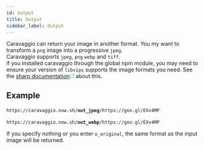 ```yaml
---
id: output
title: Output
sidebar_label: Output
---
```


Caravaggio can return your image in another format. You my want to transform a `png` image into a 
progressive `jpeg`.    
Caravaggio supports `jpeg`, `png` `webp` and `tiff`.    
if you installed caravaggio through the global npm module, you may need to ensure your version of `libvips`
supports the image formats you need. See the <a href="http://sharp.pixelplumbing.com/en/stable/install/" alt="sharp documentation about outputgo" target="_blank">sharp documentation<img style="display:inline" src="assets/external.png" width="12" /></a> about this.   

## Example

<code>https&#8203;:&#8203;//caravaggio.now.sh/<strong>out_jpeg</strong>/https&#8203;:&#8203;//goo.gl/EXv4MP</code>   

<code>https&#8203;:&#8203;//caravaggio.now.sh/<strong>out_webp</strong>/https&#8203;:&#8203;//goo.gl/EXv4MP</code>

If you specify nothing or you enter `o_original`, the same format as the input image will be returned.

